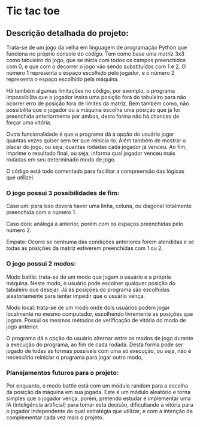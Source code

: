   # Tic tac toe

  ## Descrição detalhada do projeto:

 Trata-se de um jogo da velha em linguagem de programação Python que funciona no próprio console do código. Tem como base uma matriz 3x3 como tabuleiro do jogo, que se inicia com todos os campos preenchidos com 0, e que com o decorrer o jogo vão sendo substituídos com 1 e 2. O número 1 representa o espaço escolhido pelo jogador, e o número 2 representa o espaço escolhido pela máquina. 
 
 Há também algumas limitações no código, por exemplo, o programa impossibilita que o jogador insira uma posição fora do tabuleiro para não ocorrer erro de posição fora de limites da matriz. Bem também como, não possibilita que o jogador ou a máquina escolha uma posição que já foi preenchida anteriormente por ambos, desta forma não há chances de forçar uma vitória. 

 Outra funcionalidade é que o programa dá a opção do usuário jogar quantas vezes quiser sem ter que reinicia-lo. 
 Além também de mostrar o placar do jogo, ou seja, quantas rodadas cada jogador já venceu.
 Ao fim, imprime o resultado final, ou seja, informa qual jogador venceu mais rodadas em seu determinado modo de jogo.

 O código está todo comentado para facilitar a compreensão das lógicas que utilizei.

 
 
### O jogo possui 3 possibilidades de fim:

 Caso um: para isso deverá haver uma linha, coluna, ou diagonal totalmente preenchida com o número 1. 

 Caso dois: análoga à anterior, porém com os espaços preenchidas pelo número 2. 

 Empate: Ocorre se nenhuma das condições anteriores forem atendidas e se todas as posições da matriz estiverem preenchidas com 1 ou 2.



### O jogo possui 2 modos: 

Modo battle: trata-se de um modo que jogam o usuário e a própria máquina. Neste modo, o usuário pode escolher qualquer posição do tabuleiro que desejar. Já as posições do programa são escolhidas aleatoriamente para tentar impedir que o usuário vença.

Modo local: trata-se de um modo onde dois usuários podem jogar localmente no mesmo computador, escolhendo livremente as posições que jogam. Possui os mesmos métodos de verificação de vitória do modo de jogo anterior.

O programa dá a opção do usuário alternar entre os modos de jogo durante a execução do programa, ao fim de cada rodada. Desta forma pode ser jogado de todas as formas possíveis com uma só execução, ou seja, não é necessário reiniciar o programa para jogar outro modo, 



### Planejamentos futuros para o projeto:

Por enquanto, o modo battle está com um módulo random para a escolha da posição da máquina em sua jogada. Este é um módulo aleatório e torna simples que o jogador vença, porém, pretendo estudar e implementar uma IA (inteligência artificial) para tomar esta decisão, dificultando a vitória para o jogador independente de qual estratégia que utilizar, e com a intenção de complementar cada vez mais o projeto.
 